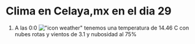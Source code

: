 # Clima en Celaya,mx en el dia 29

1. A las 0:0 !["icon weather"](http://openweathermap.org/img/w/04n.png) tenemos una temperatura de 14.46 C con nubes rotas y  vientos de 3.1 y nubosidad al 75%
